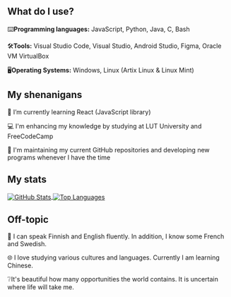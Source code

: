 What do I use?
---
⌨️**Programming languages:**
JavaScript, Python, Java, C, Bash

🛠️**Tools:**
Visual Studio Code, Visual Studio, Android Studio, Figma, Oracle VM VirtualBox

🖥️**Operating Systems:**
Windows, Linux (Artix Linux & Linux Mint)

My shenanigans
---
🌱 I’m currently learning React (JavaScript library)

:computer: I'm enhancing my knowledge by studying at LUT University and FreeCodeCamp

🔧 I'm maintaining my current GitHub repositories and developing new programs whenever I have the time 

My stats
---
<div>
    <a href="https://github.com/anuraghazra/github-readme-stats">
        <img align="center" src="https://github-readme-stats.vercel.app/api?username=captaincluster&show_icons=true&theme=radical" alt="GitHub Stats" />
    </a>
    <a href="https://github.com/anuraghazra/github-readme-stats">
        <img align="center" src="https://github-readme-stats.vercel.app/api/top-langs/?username=captaincluster&layout=compact&theme=radical" alt="Top Languages" />
    </a>
</div>

Off-topic
---
📢 I can speak Finnish and English fluently. In addition, I know some French and Swedish. 

🌐 I love studying various cultures and languages. Currently I am learning Chinese.

❔It's beautiful how many opportunities the world contains. It is uncertain where life will take me.
